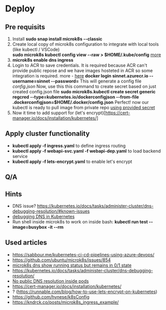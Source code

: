 # Deploy

## Pre requisits

1. Install **sudo snap install microk8s --classic**
1. Create local copy of microk8s configuration to integrate with local tools (like kubectl / VSCode)  
   **sudo microk8s kubectl config view --raw > $HOME/.kube/config** [more](https://github.com/ubuntu/microk8s)
1. **microk8s enable dns ingress**
1. Login to ACR to save credentials. It is required because ACR can't provide public repose and we have images hosteted in ACR
   so some integration is required.
   more - [here](https://kubernetes.io/docs/tasks/configure-pod-container/pull-image-private-registry/)
   **docker login sinnet.azurecr.io --username=sinnet --password=<Access key>**
   This will generate a config file *config.json*
   Now, use this this command to create secret based on just created config.json file
   **sudo microk8s.kubectl create secret generic regcred --type=kubernetes.io/dockerconfigjson --from-file .dockerconfigjson=$HOME/.docker/config.json**
   Perfect! now our kubectl is ready to pull image from private repo [using provided secret](https://kubernetes.io/docs/tasks/configure-pod-container/pull-image-private-registry/#registry-secret-existing-credentials)
1. Now it time to add support for (let's encrypt)[https://cert-manager.io/docs/installation/kubernetes/]



## Apply cluster functionality

- **kubectl apply -f ingress.yaml** to define ingress routing
- **kubectl apply -f webapi-svc.yaml -f webapi-dep.yaml** to load backend service
- **kubectl apply -f lets-encrypt.yaml** to enable let's encrypt

## Q/A

## Hints
- DNS issue? https://kubernetes.io/docs/tasks/administer-cluster/dns-debugging-resolution/#known-issues
- [debugging DNS in Kubernetes](https://kubernetes.io/docs/tasks/administer-cluster/dns-debugging-resolution/)
- Run shell inside microk8s to work on inside bash: **kubectl run test --image=busybox -it --rm**

## Used articles
  * https://sabbour.me/kubernetes-ci-cd-pipelines-using-azure-devops/
  * https://github.com/ubuntu/microk8s/issues/854
  * [microk8s dns show running status but remains in 0/1 state](https://github.com/ubuntu/microk8s/issues/845)
  * https://kubernetes.io/docs/tasks/administer-cluster/dns-debugging-resolution/
  * [No public DNS resolution inside pods](https://github.com/ubuntu/microk8s/issues/75)
  * https://cert-manager.io/docs/installation/kubernetes/
  * ? (https://runnable.com/blog/how-to-use-lets-encrypt-on-kubernetes)
  * https://github.com/hynese/k8sConfig
  * https://kndrck.co/posts/microk8s_ingress_example/
